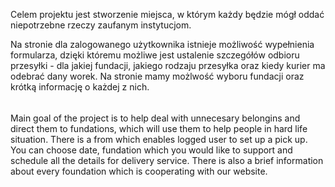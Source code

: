 Celem projektu jest stworzenie miejsca, w którym każdy będzie mógł oddać niepotrzebne rzeczy zaufanym instytucjom.

Na stronie dla zalogowanego użytkownika istnieje możliwość wypełnienia formularza, dzięki któremu możliwe jest ustalenie szczegółów odbioru przesyłki -  dla jakiej fundacji,
jakiego rodzaju przesyłka oraz kiedy kurier ma odebrać dany worek. Na stronie mamy możlwość wyboru fundacji oraz krótką informację o każdej z nich. 


######

Main goal of the project is to help deal with unnecesary belongins and direct them to fundations, which will use them to help people in hard life situation. 
There is a from which enables logged user to set up a pick up. You can choose date, fundation which you would like to support and schedule all the details for delivery service. 
There is also a brief information about every foundation which is cooperating with our website. 


